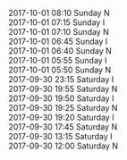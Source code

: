 2017-10-01 08:10 Sunday  N  
2017-10-01 07:15 Sunday  I  
2017-10-01 07:10 Sunday  N  
2017-10-01 06:45 Sunday  I  
2017-10-01 06:40 Sunday  N  
2017-10-01 05:55 Sunday  I  
2017-10-01 05:50 Sunday  N  
2017-09-30 23:15 Saturday  I  
2017-09-30 19:55 Saturday  N  
2017-09-30 19:50 Saturday  I  
2017-09-30 19:25 Saturday  N  
2017-09-30 19:20 Saturday  I  
2017-09-30 17:45 Saturday  N  
2017-09-30 13:15 Saturday  I  
2017-09-30 12:00 Saturday  N  

